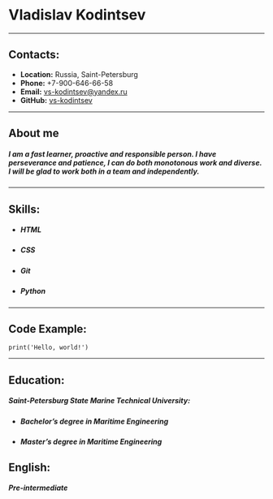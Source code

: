 # Vladislav Kodintsev
***
## Contacts:
*  **Location:** Russia, Saint-Petersburg
*  **Phone:** +7-900-646-66-58
*  **Email:** vs-kodintsev@yandex.ru
*  **GitHub:** [vs-kodintsev](https://github.com/vs-kodintsev)
******
## About me
##### I am a fast learner, proactive and responsible person. I have perseverance and patience, I can do both monotonous work and diverse. I will be glad to work both in a team and independently.

****
## Skills:
* ##### HTML
* ##### CSS
* ##### Git
* ##### Python
*****
## Code Example:
```
print('Hello, world!')
```
***
## Education:
##### Saint-Petersburg State Marine Technical University: 
* ##### Bachelor’s degree in Maritime Engineering
* ##### Master’s degree in Maritime Engineering

## English:
##### Pre-intermediate 
